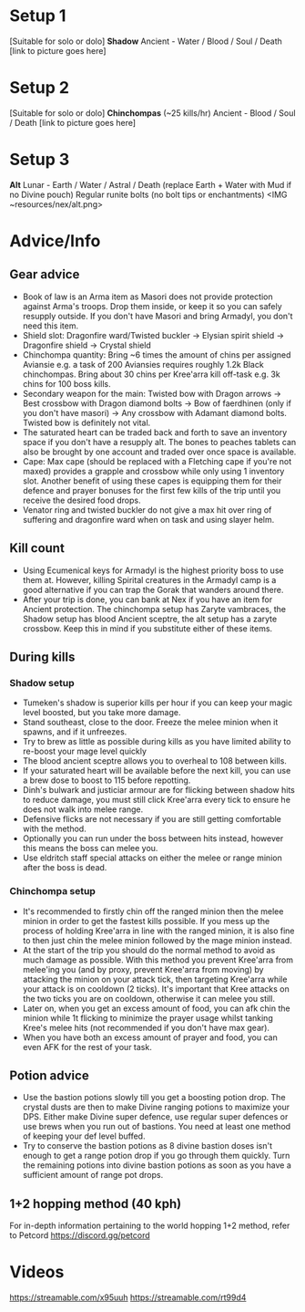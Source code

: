 # Setup 1
[Suitable for solo or dolo]
**Shadow**
Ancient - Water / Blood / Soul / Death
[link to picture goes here]

# Setup 2
[Suitable for solo or dolo]
**Chinchompas** (~25 kills/hr)
Ancient - Blood / Soul / Death
[link to picture goes here]

# Setup 3
**Alt**
Lunar - Earth / Water / Astral / Death (replace Earth + Water with Mud if no Divine pouch)
Regular runite bolts (no bolt tips or enchantments)
<IMG ~resources/nex/alt.png>

# Advice/Info

## Gear advice
- Book of law is an Arma item as Masori does not provide protection against Arma's troops. Drop them inside, or keep it so you can safely resupply outside. If you don't have Masori and bring Armadyl, you don't need this item.
- Shield slot: Dragonfire ward/Twisted buckler → Elysian spirit shield → Dragonfire shield → Crystal shield
- Chinchompa quantity: Bring ~6 times the amount of chins per assigned Aviansie e.g. a task of 200 Aviansies requires roughly 1.2k Black chinchompas. Bring about 30 chins per Kree'arra kill off-task e.g. 3k chins for 100 boss kills.
- Secondary weapon for the main: Twisted bow with Dragon arrows → Best crossbow with Dragon diamond bolts → Bow of faerdhinen (only if you don't have masori) → Any crossbow with Adamant diamond bolts. Twisted bow is definitely not vital.
- The saturated heart can be traded back and forth to save an inventory space if you don't have a resupply alt. The bones to peaches tablets can also be brought by one account and traded over once space is available.
- Cape: Max cape (should be replaced with a Fletching cape if you're not maxed) provides a grapple and crossbow while only using 1 inventory slot. Another benefit of using these capes is equipping them for their defence and prayer bonuses for the first few kills of the trip until you receive the desired food drops.
- Venator ring and twisted buckler do not give a max hit over ring of suffering and dragonfire ward when on task and using slayer helm.

## Kill count
- Using Ecumenical keys for Armadyl is the highest priority boss to use them at. However, killing Spirital creatures in the Armadyl camp is a good alternative if you can trap the Gorak that wanders around there. 
- After your trip is done, you can bank at Nex if you have an item for Ancient protection. The chinchompa setup has Zaryte vambraces, the Shadow setup has blood Ancient sceptre, the alt setup has a zaryte crossbow. Keep this in mind if you substitute either of these items.

## During kills
### Shadow setup
- Tumeken's shadow is superior kills per hour if you can keep your magic level boosted, but you take more damage.
- Stand southeast, close to the door. Freeze the melee minion when it spawns, and if it unfreezes.
- Try to brew as little as possible during kills as you have limited ability to re-boost your mage level quickly
 - The blood ancient sceptre allows you to overheal to 108 between kills.
 - If your saturated heart will be available before the next kill, you can use a brew dose to boost to 115 before repotting.
- Dinh's bulwark and justiciar armour are for flicking between shadow hits to reduce damage, you must still click Kree'arra every tick to ensure he does not walk into melee range.
 - Defensive flicks are not necessary if you are still getting comfortable with the method.
 - Optionally you can run under the boss between hits instead, however this means the boss can melee you.
- Use eldritch staff special attacks on either the melee or range minion after the boss is dead.
### Chinchompa setup
- It's recommended to firstly chin off the ranged minion then the melee minion in order to get the fastest kills possible. If you mess up the process of holding Kree'arra in line with the ranged minion, it is also fine to then just chin the melee minion followed by the mage minion instead.
- At the start of the trip you should do the normal method to avoid as much damage as possible. With this method you prevent Kree'arra from melee'ing you (and by proxy, prevent Kree'arra from moving) by attacking the minion on your attack tick, then targeting Kree'arra while your attack is on cooldown (2 ticks). It's important that Kree attacks on the two ticks you are on cooldown, otherwise it can melee you still.
- Later on, when you get an excess amount of food, you can afk chin the minion while 1t flicking to minimize the prayer usage whilst tanking Kree's melee hits (not recommended if you don't have max gear).
- When you have both an excess amount of prayer and food, you can even AFK for the rest of your task.

## Potion advice
- Use the bastion potions slowly till you get a boosting potion drop. The crystal dusts are then to make Divine ranging potions to maximize your DPS. Either make Divine super defence, use regular super defences or use brews when you run out of bastions. You need at least one method of keeping your def level buffed.
- Try to conserve the bastion potions as 8 divine bastion doses isn't enough to get a range potion drop if you go through them quickly. Turn the remaining potions into divine bastion potions as soon as you have a sufficient amount of range pot drops.

## 1+2 hopping method (40 kph)
For in-depth information pertaining to the world hopping 1+2 method, refer to Petcord https://discord.gg/petcord

# Videos
https://streamable.com/x95uuh
https://streamable.com/rt99d4
